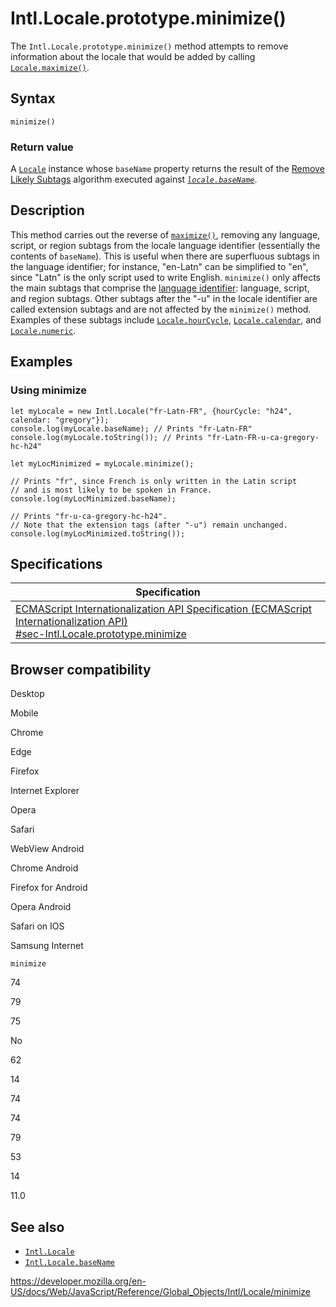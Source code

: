 Intl.Locale.prototype.minimize()
================================

The `Intl.Locale.prototype.minimize()` method attempts to remove information about the locale that would be added by calling [`Locale.maximize()`](maximize).

Syntax
------

    minimize()

### Return value

A [`Locale`](../locale) instance whose `baseName` property returns the result of the [Remove Likely Subtags](https://www.unicode.org/reports/tr35/#Likely_Subtags) algorithm executed against *[`locale.baseName`](basename)*.

Description
-----------

This method carries out the reverse of [`maximize()`](maximize), removing any language, script, or region subtags from the locale language identifier (essentially the contents of `baseName`). This is useful when there are superfluous subtags in the language identifier; for instance, "en-Latn" can be simplified to "en", since "Latn" is the only script used to write English. `minimize()` only affects the main subtags that comprise the [language identifier](https://www.unicode.org/reports/tr35/#Language_Locale_Field_Definitions): language, script, and region subtags. Other subtags after the "-u" in the locale identifier are called extension subtags and are not affected by the `minimize()` method. Examples of these subtags include [`Locale.hourCycle`](hourcycle), [`Locale.calendar`](calendar), and [`Locale.numeric`](numeric).

Examples
--------

### Using minimize

    let myLocale = new Intl.Locale("fr-Latn-FR", {hourCycle: "h24", calendar: "gregory"});
    console.log(myLocale.baseName); // Prints "fr-Latn-FR"
    console.log(myLocale.toString()); // Prints "fr-Latn-FR-u-ca-gregory-hc-h24"

    let myLocMinimized = myLocale.minimize();

    // Prints "fr", since French is only written in the Latin script
    // and is most likely to be spoken in France.
    console.log(myLocMinimized.baseName);

    // Prints "fr-u-ca-gregory-hc-h24".
    // Note that the extension tags (after "-u") remain unchanged.
    console.log(myLocMinimized.toString());

Specifications
--------------

<table><thead><tr class="header"><th>Specification</th></tr></thead><tbody><tr class="odd"><td><a href="https://tc39.es/ecma402/#sec-Intl.Locale.prototype.minimize">ECMAScript Internationalization API Specification (ECMAScript Internationalization API)<br />
<span class="small">#sec-Intl.Locale.prototype.minimize</span></a></td></tr></tbody></table>

Browser compatibility
---------------------

Desktop

Mobile

Chrome

Edge

Firefox

Internet Explorer

Opera

Safari

WebView Android

Chrome Android

Firefox for Android

Opera Android

Safari on IOS

Samsung Internet

`minimize`

74

79

75

No

62

14

74

74

79

53

14

11.0

See also
--------

-   [`Intl.Locale`](../locale)
-   [`Intl.Locale.baseName`](basename)

<a href="https://developer.mozilla.org/en-US/docs/Web/JavaScript/Reference/Global_Objects/Intl/Locale/minimize" class="_attribution-link">https://developer.mozilla.org/en-US/docs/Web/JavaScript/Reference/Global_Objects/Intl/Locale/minimize</a>
